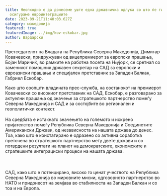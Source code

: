 ```yaml
---
title: Неопходно е да донесеме уште една државничка одлука со што ќе ги
  осигураме евроинтеграциите
date: 2023-09-21T11:40:03.627Z
category: македонија
featured: true
featuredImage: ../img/kov-eskobar.jpg
author: Вардарски
---
```

<!--StartFragment-->

Претседателот на Владата на Република Северна Македонија, Димитар Ковачевски, придружуван од вицепремиерот за европски прашања, Бојан Маричиќ, во рамките на работна посета на Њујорк, се сретнал со заменикот помошник државен секретар на САД за европски и евроазиски прашања и специјален претставник за Западен Балкан, Габриел Ескобар.



<!--EndFragment--><!--StartFragment-->

Како што соопшти владината прес-служба, на состанокот на премиерот Ковачевски со високиот претставник на САД, Ескобар, е разговарано за актуелни прашања од значење за стратешкото партнерство помеѓу Северна Македонија и САД и за состојбите во регионален и геополитички контекст.\
\
На средбата е истакнато значењето на големото и искрено пријателство помеѓу Република Северна Македонија и Соединетите Американски Држави, од независноста на нашата држава до денес. Тоа, како што е констатирано е одразено со активна соработка преточена во стратешкото партнерство меѓу двете држави и со потврдени резултати на планот на демократските, економските и стратешките интеграциски процеси на нашата држава.\
\
\
\
САД, како што е потенцирано, високо го ценат учеството на Република Северна Македонија во мировните мисии, одговорното партнерство во НАТО и придонесот на земјава во стабилноста на Западен Балкан и со тоа и на Европа.

<!--EndFragment-->